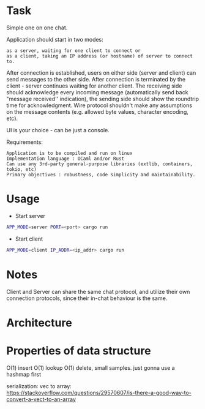 # Task

Simple one on one chat.

Application should start in two modes:

    as a server, waiting for one client to connect or
    as a client, taking an IP address (or hostname) of server to connect to.

After connection is established, users on either side (server and client) can send messages to the other side. After connection is terminated by the client - server continues waiting for another client. The receiving side should acknowledge every incoming message (automatically send back "message received'' indication), the sending side should show the roundtrip time for acknowledgment. Wire protocol shouldn't make any assumptions on the message contents (e.g. allowed byte values, character encoding, etc).

UI is your choice - can be just a console.

Requirements:

    Application is to be compiled and run on linux
    Implementation language : OCaml and/or Rust
    Can use any 3rd-party general-purpose libraries (extlib, containers, tokio, etc)
    Primary objectives : robustness, code simplicity and maintainability.

# Usage

- Start server
``` sh
APP_MODE=server PORT=<port> cargo run
```

- Start client
``` sh
APP_MODE=client IP_ADDR=<ip_addr> cargo run
```

# Notes

Client and Server can share the same chat protocol, and utilize their own connection protocols, since their in-chat behaviour is the same.

# Architecture

# Properties of data structure

O(1) insert O(1) lookup O(1) delete, small samples. just gonna use a hashmap first

serialization: vec to array: https://stackoverflow.com/questions/29570607/is-there-a-good-way-to-convert-a-vect-to-an-array
